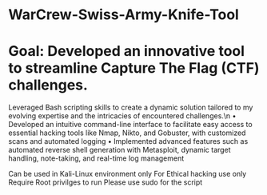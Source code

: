 # WarCrew-Swiss-Army-Knife-Tool
# Goal: Developed an innovative tool to streamline Capture The Flag (CTF) challenges.
Leveraged Bash scripting skills to create a dynamic solution tailored to my evolving expertise and the intricacies of encountered
challenges.\n
• Developed an intuitive command-line interface to facilitate easy access to essential hacking tools like Nmap,
Nikto, and Gobuster, with customized scans and automated logging
• Implemented advanced features such as automated reverse shell generation with Metasploit, dynamic target
handling, note-taking, and real-time log management

Can be used in Kali-Linux environment only
For Ethical hacking use only
Require Root privilges to run
Please use sudo for the script
